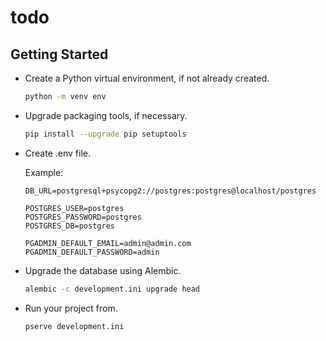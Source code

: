 todo
====

Getting Started
---------------

- Create a Python virtual environment, if not already created.


    ```bash
    python -m venv env
    ```

- Upgrade packaging tools, if necessary.


    ```bash
    pip install --upgrade pip setuptools
    ```

- Сreate .env file.

  Example:

    ```env
    DB_URL=postgresql+psycopg2://postgres:postgres@localhost/postgres

    POSTGRES_USER=postgres
    POSTGRES_PASSWORD=postgres
    POSTGRES_DB=postgres
    
    PGADMIN_DEFAULT_EMAIL=admin@admin.com
    PGADMIN_DEFAULT_PASSWORD=admin
    ```

- Upgrade the database using Alembic.

    ```bash
    alembic -c development.ini upgrade head
    ```

- Run your project from.

    ```bash
    pserve development.ini
    ```
